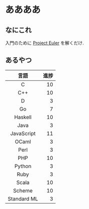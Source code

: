 # ああああ
## なにこれ
入門のために [Project Euler](https://projecteuler.net) を解くだけ.

## あるやつ

|     言語    | 進捗 |
| :---------: | ---: |
|      C      |   10 |
|     C++     |   10 |
|      D      |    3 |
|      Go     |    7 |
|   Haskell   |   10 |
|     Java    |    3 |
|  JavaScript |   11 |
|    OCaml    |    3 |
|     Perl    |    3 |
|     PHP     |   10 |
|    Python   |    3 |
|     Ruby    |    3 |
|    Scala    |   10 |
|    Scheme   |   10 |
| Standard ML |    3 |
